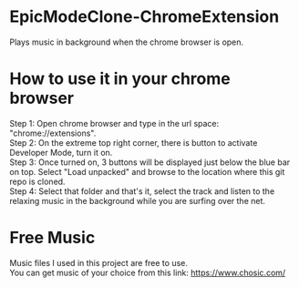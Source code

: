# EpicModeClone-ChromeExtension
Plays music in background when the chrome browser is open.

# How to use it in your chrome browser
Step 1: Open chrome browser and type in the url space: "chrome://extensions".<br>
Step 2: On the extreme top right corner, there is button to activate Developer Mode, turn it on.<br>
Step 3: Once turned on, 3 buttons will be displayed just below the blue bar on top. Select "Load unpacked" and browse to the location where this git repo is cloned.<br>
Step 4: Select that folder and that's it, select the track and listen to the relaxing music in the background while you are surfing over the net.<br>

# Free Music
Music files I used in this project are free to use.<br>
You can get music of your choice from this link: https://www.chosic.com/
